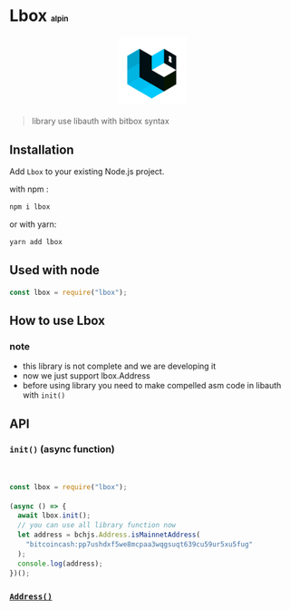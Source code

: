 # Lbox <small style="font-size: small;">alpin</small>

<div style="text-align:center;margin:20px;">
  <img src="logo.svg" height="120" align="center" />
</div>

> library use libauth with bitbox syntax

## Installation

Add `Lbox` to your existing Node.js project.

with npm :

```bash
npm i lbox
```

or with yarn:

```bash
yarn add lbox
```

## Used with node

```js
const lbox = require("lbox");
```

## How to use Lbox

### note

- this library is not complete and we are developing it
- now we just support lbox.Address
- before using library you need to make compelled asm code in libauth with `init()`

## API

### `init()` (async function)

<br>

```js
const lbox = require("lbox");

(async () => {
  await lbox.init();
  // you can use all library function now
  let address = bchjs.Address.isMainnetAddress(
    "bitcoincash:pp7ushdxf5we8mcpaa3wqgsuqt639cu59ur5xu5fug"
  );
  console.log(address);
})();
```

### [`Address()`](docs/Address.md)